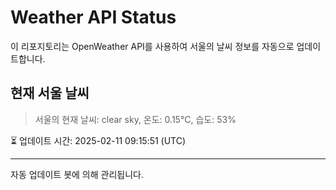 
# Weather API Status

이 리포지토리는 OpenWeather API를 사용하여 서울의 날씨 정보를 자동으로 업데이트합니다.

## 현재 서울 날씨
> 서울의 현재 날씨: clear sky, 온도: 0.15°C, 습도: 53%

⏳ 업데이트 시간: 2025-02-11 09:15:51 (UTC)

---
자동 업데이트 봇에 의해 관리됩니다.
